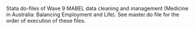 Stata do-files of Wave 9 MABEL data cleaning and management (Medicine in Australia: Balancing Employment and Life).
See master.do file for the order of execution of these files.
